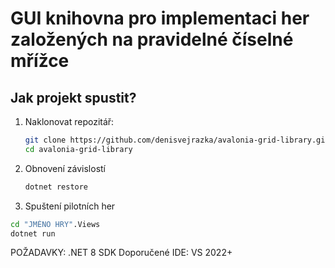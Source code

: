 # GUI knihovna pro implementaci her založených na pravidelné číselné mřížce
## Jak projekt spustit?
1. Naklonovat repozitář:
   ```bash
   git clone https://github.com/denisvejrazka/avalonia-grid-library.git
   cd avalonia-grid-library
   
2. Obnovení závislostí
   ```bash
   dotnet restore

3. Spuštení pilotních her
  ```bash
  cd "JMÉNO HRY".Views
  dotnet run
```
POŽADAVKY: .NET 8 SDK
Doporučené IDE: VS 2022+
